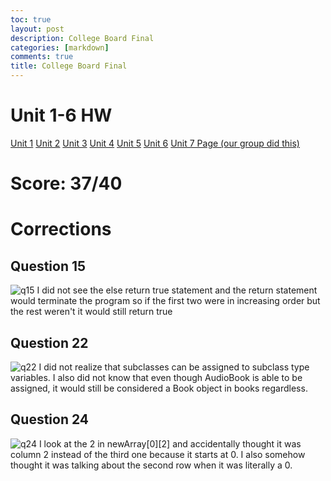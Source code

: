 ```yaml
---
toc: true
layout: post
description: College Board Final
categories: [markdown]
comments: true
title: College Board Final
---
```

# Unit 1-6 HW
[Unit 1](https://aidanywu.github.io/fastpages/jupyter/2022/10/12/unit1.html)
[Unit 2](https://aidanywu.github.io/fastpages/jupyter/2022/10/13/unit2.html)
[Unit 3](https://aidanywu.github.io/fastpages/jupyter/2022/10/17/unit3.html)
[Unit 4](https://aidanywu.github.io/fastpages/jupyter/2022/10/18/unit4.html)
[Unit 5](https://aidanywu.github.io/fastpages/jupyter/2022/10/19/unit5.html)
[Unit 6](https://aidanywu.github.io/fastpages/jupyter/2022/10/25/unit6.html)
[Unit 7 Page (our group did this)](https://yashshah138.github.io/Fastpages/week-10/2022/10/26/ArrayList-Presentation.html)

# Score: 37/40

# Corrections
## Question 15
![q15](https://user-images.githubusercontent.com/56620132/200247821-2afbceae-4ae3-4f1b-b8ed-4d357952c812.png)
I did not see the else return true statement and the return statement would terminate the program so if the first two were in increasing order but the rest weren't it would still return true

## Question 22
![q22](https://user-images.githubusercontent.com/56620132/200248492-2237d61d-5fac-42c0-b3ac-df7eab9dace5.png)
I did not realize that subclasses can be assigned to subclass type variables. I also did not know that even though AudioBook is able to be assigned, it would still be considered a Book object in books regardless.

## Question 24
![q24](https://user-images.githubusercontent.com/56620132/200250293-78133985-3920-4ab8-ab84-7f8891cf3662.png)
I look at the 2 in newArray[0][2] and accidentally thought it was column 2 instead of the third one because it starts at 0. I also somehow thought it was talking about the second row when it was literally a 0.